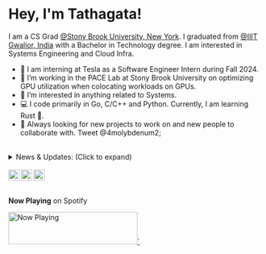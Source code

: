 <p align="center">
  <h1>Hey, I'm Tathagata!</h1>
</p>

I am a CS Grad [@Stony Brook University, New York](https://www.stonybrook.edu/). I graduated from [@IIIT Gwalior, India](https://www.iiitm.ac.in/index.php/en) with a Bachelor in Technology degree. I am interested in Systems Engineering and Cloud Infra. 

- 🚗 I am interning at Tesla as a Software Engineer Intern during Fall 2024.
- 🔭 I’m working in the PACE Lab at Stony Brook University on optimizing GPU utilization when colocating workloads on GPUs.
- 🌱 I’m interested in anything related to Systems.
- 💻 I code primarily in Go, C/C++ and Python. Currently, I am learning Rust 🦀.
- 💬 Always looking for new projects to work on and new people to collaborate with. Tweet @4molybdenum2;
<br/>
<details>
<summary>News & Updates: (Click to expand)</summary>

<p>
  <div style="width:100%;overflow-y:scroll; height:230px;">
    <ul id="news">
      <li><i>[May 2025]</i> I am going to join <b>Tesla</b> as a Software Engineer in the Tesla Cloud Platform team!</li>
      <li><i>[Oct 2024]</i> Our paper <a href="https://dl.acm.org/doi/abs/10.1145/3698038.3698555">"KACE: Kernel-Aware Colocation for Efficient GPU Spatial Sharing"</a> was submitted to <b>SoCC'24</b> </li>
      <li><i>[May 2024]</i> Joined <b>Tesla</b> as a Software Engineer Intern in Palo Alto, California!</li>
    </ul>
  </div>
</p>
      
</details>
<br/>
<a href="https://twitter.com/4molybdenum2">
  <img align="left" width="22px" src="https://cdn.jsdelivr.net/npm/simple-icons@v3/icons/twitter.svg" />
</a>
<a href="https://www.linkedin.com/in/tathagata-paul/">
  <img align="left"  width="22px" src="https://cdn.jsdelivr.net/npm/simple-icons@v3/icons/linkedin.svg" />
</a>
<a href="https://leetcode.com/4molybdenum2/">
  <img ali
  gn="left" alt="Tathagata's Github" width="22px" src="https://cdn.jsdelivr.net/npm/simple-icons@v3/icons/leetcode.svg" />
</a> 
<br/><br/>

**Now Playing** on Spotify

<a href="https://now-playing-spotify-beta.vercel.app/now-playing?open">
    <img src="https://now-playing-spotify-beta.vercel.app/now-playing" width="256" height="64" alt="Now Playing">`
</a>
